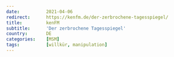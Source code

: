 ```yaml
---
date:          2021-04-06
redirect:      https://kenfm.de/der-zerbrochene-tagesspiegel/
title:         kenFM
subtitle:      'Der zerbrochene Tagesspiegel'
country:       DE
categories:    [MSM]
tags:          [willkür, manipulation]
---
```

